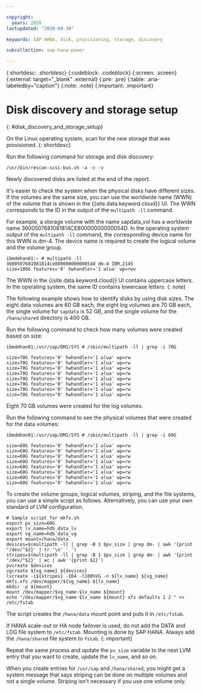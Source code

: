 ```yaml
---

copyright:
  years: 2020
lastupdated: "2020-09-30"

keywords: SAP HANA, disk, provisioning, storage, discovery

subcollection: sap-hana-power

---
```


{:shortdesc: .shortdesc}
{:codeblock: .codeblock}
{:screen: .screen}
{:external: target="_blank" .external}
{:pre: .pre}
{:table: .aria-labeledby="caption"}
{:note: .note}
{:important: .important}

# Disk discovery and storage setup
{: #disk_discovery_and_storage_setup}

On the Linux operating system, scan for the new storage that was provisioned.
{: shortdesc}

Run the following command for storage and disk discovery:

```
/usr/bin/rescan-scsi-bus.sh -a -c -v
```

Newly discovered disks are listed at the end of the report.

It's easier to check the system when the physical disks have different sizes. If the volumes are the same size, you can use the worldwide name (WWN) of the volume that is shown in the {{site.data.keyword.cloud}} UI. The WWN corresponds to the ID in the output of the `multipath -ll` command.

For example, a storage volume with the name sapdata_vol has a worldwide name 3600507681081814CE80000000000054D. In the operating system output of the `multipath -ll` command, the corresponding device name for this WWN is dm-4. The device name is required to create the logical volume and the volume group.

```
ibmdmhan01:~ # multipath -ll
3600507681081814ce80000000000054d dm-4 IBM,2145
size=100G features='0' hwhandler='1 alua' wp=rwv
```

The WWN in the {{site.data.keyword.cloud}} UI contains uppercase letters. In the operating system, the same ID contains lowercase letters.
{: note}

The following example shows how to identify disks by using disk sizes. The eight data volumes are 60 GB each, the eight log volumes are 70 GB each, the single volume for `sapdata` is 52 GB, and the single volume for the `/hana/shared` directory is 400 GB.

Run the following command to check how many volumes were created based on size:

```
ibmdmhan01:/usr/sap/DM2/SYS # /sbin/multipath -ll | grep -i 70G

size=70G features='0' hwhandler='1 alua' wp=rw
size=70G features='0' hwhandler='1 alua' wp=rw
size=70G features='0' hwhandler='1 alua' wp=rw
size=70G features='0' hwhandler='1 alua' wp=rw
size=70G features='0' hwhandler='1 alua' wp=rw
size=70G features='0' hwhandler='1 alua' wp=rw
size=70G features='0' hwhandler='1 alua' wp=rw
size=70G features='0' hwhandler='1 alua' wp=rw
```

Eight 70 GB volumes were created for the log volumes.

Run the following command to see the physical volumes that were created for the data volumes:

```
ibmdmhan01:/usr/sap/DM2/SYS # /sbin/multipath -ll | grep -i 60G

size=60G features='0' hwhandler='1 alua' wp=rw
size=60G features='0' hwhandler='1 alua' wp=rw
size=60G features='0' hwhandler='1 alua' wp=rw
size=60G features='0' hwhandler='1 alua' wp=rw
size=60G features='0' hwhandler='1 alua' wp=rw
size=60G features='0' hwhandler='1 alua' wp=rw
size=60G features='0' hwhandler='1 alua' wp=rw
size=60G features='0' hwhandler='1 alua' wp=rw
```

To create the volume groups, logical volumes, striping, and the file systems, you can use a simple script as follows. Alternatively, you can use your own standard of LVM configuration.

```
# Sample script for mkfs.sh
export pv_size=60G
export lv_name=hdb_data_lv
export vg_name=hdb_data_vg
export mount=/hana/data
devices=$(multipath -ll | grep -B 1 $pv_size | grep dm- | awk '{print "/dev/"$2}' | tr '\n' ' ')
stripes=$(multipath -ll | grep -B 1 $pv_size | grep dm- | awk '{print "/dev/"$2}' | wc | awk '{print $1}')
pvcreate $devices
vgcreate ${vg_name} ${devices}
lvcreate -i${stripes} -I64 -l100%VG -n ${lv_name} ${vg_name}
mkfs.xfs /dev/mapper/${vg_name}-${lv_name}
mkdir -p ${mount}
mount /dev/mapper/$vg_name-$lv_name ${mount}
echo "/dev/mapper/$vg_name-$lv_name ${mount} xfs defaults 1 2 " >> /etc/fstab
```

The script creates the `/hana/data` mount point and puts it in `/etc/fstab`.

If HANA scale-out or HA node failover is used, do not add the DATA and LOG file system to `/etc/fstab`. Mounting is done by SAP HANA. Always add the `/hana/shared` file system to `fstab`.
{: important}

Repeat the same process and update the `pv_size` variable to the next LVM entry that you want to create, update the `lv_name`, and so on. 

When you create entries for `/usr/sap` and `/hana/shared`, you might get a system message that says striping can be done on multiple volumes and not a single volume. Striping isn't necessary if you use one volume only.  